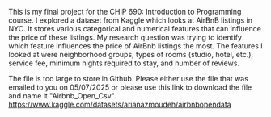 This is my final project for the CHIP 690: Introduction to Programming course. I explored a dataset from Kaggle which looks at AirBnB listings in NYC. It stores various categorical and numerical features that can influence the price of these listings. My research question was trying to identify which feature influences the price of AirBnb listings the most. The features I looked at were neighborhood groups, types of rooms (studio, hotel, etc.), service fee, minimum nights required to stay, and number of reviews.

The file is too large to store in Github. Please either use the file that was emailed to you on 05/07/2025 or please use this link to download the file and name it "Airbnb_Open_Csv". https://www.kaggle.com/datasets/arianazmoudeh/airbnbopendata
